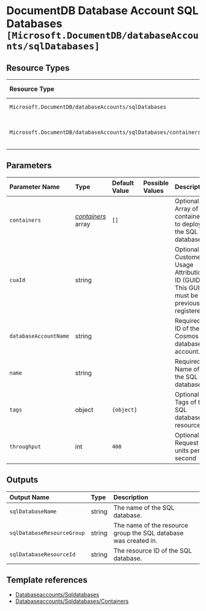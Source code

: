 # DocumentDB Database Account SQL Databases  `[Microsoft.DocumentDB/databaseAccounts/sqlDatabases]`

## Resource Types

| Resource Type | API Version |
| :-- | :-- |
| `Microsoft.DocumentDB/databaseAccounts/sqlDatabases` | 2021-06-15 |
| `Microsoft.DocumentDB/databaseAccounts/sqlDatabases/containers` | 2021-07-01-preview |

## Parameters

| Parameter Name | Type | Default Value | Possible Values | Description |
| :-- | :-- | :-- | :-- | :-- |
| `containers` | _[containers](containers/readme.md)_ array | `[]` |  | Optional. Array of containers to deploy in the SQL database. |
| `cuaId` | string |  |  | Optional. Customer Usage Attribution ID (GUID). This GUID must be previously registered |
| `databaseAccountName` | string |  |  | Required. ID of the Cosmos DB database account. |
| `name` | string |  |  | Required. Name of the SQL database  |
| `tags` | object | `{object}` |  | Optional. Tags of the SQL database resource. |
| `throughput` | int | `400` |  | Optional. Request units per second |

## Outputs

| Output Name | Type | Description |
| :-- | :-- | :-- |
| `sqlDatabaseName` | string | The name of the SQL database. |
| `sqlDatabaseResourceGroup` | string | The name of the resource group the SQL database was created in. |
| `sqlDatabaseResourceId` | string | The resource ID of the SQL database. |

## Template references

- [Databaseaccounts/Sqldatabases](https://docs.microsoft.com/en-us/azure/templates/Microsoft.DocumentDB/2021-06-15/databaseAccounts/sqlDatabases)
- [Databaseaccounts/Sqldatabases/Containers](https://docs.microsoft.com/en-us/azure/templates/Microsoft.DocumentDB/2021-07-01-preview/databaseAccounts/sqlDatabases/containers)
